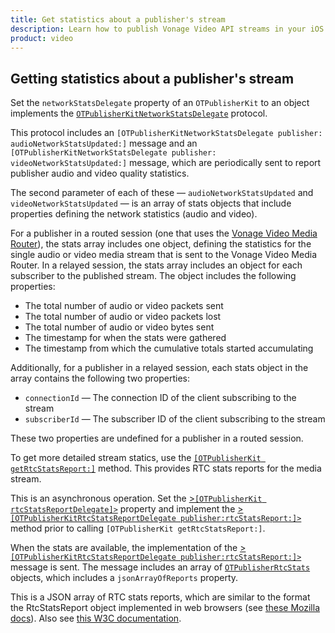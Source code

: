 ```yaml
---
title: Get statistics about a publisher's stream
description: Learn how to publish Vonage Video API streams in your iOS application. Once you have connected to a session, you can send video, audio, and messages by publishing a stream.
product: video 
---
```


## Getting statistics about a publisher's stream

Set the `networkStatsDelegate` property of an `OTPublisherKit` to an object implements the [`OTPublisherKitNetworkStatsDelegate`](/video/client-sdks/overview) protocol. 

This protocol includes an `[OTPublisherKitNetworkStatsDelegate publisher: audioNetworkStatsUpdated:]` message and an `[OTPublisherKitNetworkStatsDelegate publisher: videoNetworkStatsUpdated:]` message, which are periodically sent to report publisher audio and video quality statistics. 

The second parameter of each of these — `audioNetworkStatsUpdated` and `videoNetworkStatsUpdated` — is an array of stats objects that include properties defining the network statistics (audio and video).

For a publisher in a routed session (one that uses the [Vonage Video Media Router](/video/guides/create-session#the-media-router-and-media-modes)), the stats array includes one object, defining the statistics for the single audio or video media stream that is sent to the Vonage Video Media Router. In a relayed session, the stats array includes an object for each subscriber to the published stream. The object includes the following properties:

* The total number of audio or video packets sent
* The total number of audio or video packets lost
* The total number of audio or video bytes sent
* The timestamp for when the stats were gathered
* The timestamp from which the cumulative totals started accumulating

Additionally, for a publisher in a relayed session, each stats object in the array contains the following two properties:

* `connectionId` — The connection ID of the client subscribing to the stream
* `subscriberId` — The subscriber ID of the client subscribing to the stream

These two properties are undefined for a publisher in a routed session.

To get more detailed stream statics, use the [`[OTPublisherKit getRtcStatsReport:]`](/sdk/stitch/video-ios-reference/Classes/OTPublisherKit.html#//api/name/getRtcStatsReport) method. This provides RTC stats reports for the media stream. 

This is an asynchronous operation. Set the [>`[OTPublisherKit rtcStatsReportDelegate]>`](/sdk/stitch/video-ios-reference/Classes/OTPublisherKit.html#//api/name/rtcStatsReportDelegate) property and implement the [>`[OTPublisherKitRtcStatsReportDelegate publisher:rtcStatsReport:]>`](/sdk/stitch/video-ios-reference/Protocols/OTPublisherKitRtcStatsReportDelegate.html#//api/name/publisher:rtcStatsReport:) method prior to calling `[OTPublisherKit getRtcStatsReport:]`. 

When the stats are available, the implementation of the [>`[OTPublisherKitRtcStatsReportDelegate publisher:rtcStatsReport:]>`](/sdk/stitch/video-ios-reference/Protocols/OTPublisherKitRtcStatsReportDelegate.html#//api/name/publisher:rtcStatsReport:) message is sent. The message includes an array of [`OTPublisherRtcStats`](/sdk/stitch/video-ios-reference/Classes/OTPublisherRtcStats.html) objects, which includes a `jsonArrayOfReports` property. 


This is a JSON array of RTC stats reports, which are similar to the format the RtcStatsReport object implemented in web browsers (see [these Mozilla docs](https://developer.mozilla.org/en-US/docs/Web/API/RTCStatsReport)). Also see [this W3C documentation](https://w3c.github.io/webrtc-stats/#summary).
